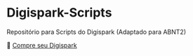 # Digispark-Scripts
Repositório para Scripts do Digispark (Adaptado para ABNT2)

🛒 <a href="https://shope.ee/5Kq8hrKeXL">Compre seu Digispark</a>
